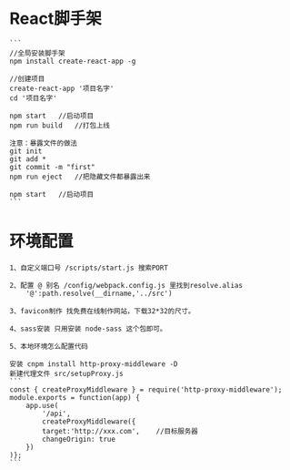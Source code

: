 # React脚手架
    ```
    //全局安装脚手架
    npm install create-react-app -g

    //创建项目
    create-react-app '项目名字'
    cd '项目名字'

    npm start   //启动项目
    npm run build   //打包上线

    注意：暴露文件的做法
    git init
    git add *
    git commit -m "first"
    npm run eject   //把隐藏文件都暴露出来

    npm start   //启动项目
    ```
# 环境配置
    1、自定义端口号 /scripts/start.js 搜索PORT 

    2、配置 @ 别名 /config/webpack.config.js 里找到resolve.alias
        '@':path.resolve(__dirname,'../src')
        
    3、favicon制作 找免费在线制作网站，下载32*32的尺寸。

    4、sass安装 只用安装 node-sass 这个包即可。

    5、本地环境怎么配置代码

    安装 cnpm install http-proxy-middleware -D 
    新建代理文件 src/setupProxy.js
    ```
    const { createProxyMiddleware } = require('http-proxy-middleware');
    module.exports = function(app) {
        app.use(
            '/api',
            createProxyMiddleware({
            target:'http://xxx.com',    //目标服务器
            changeOrigin: true
        })
    )};
    ```